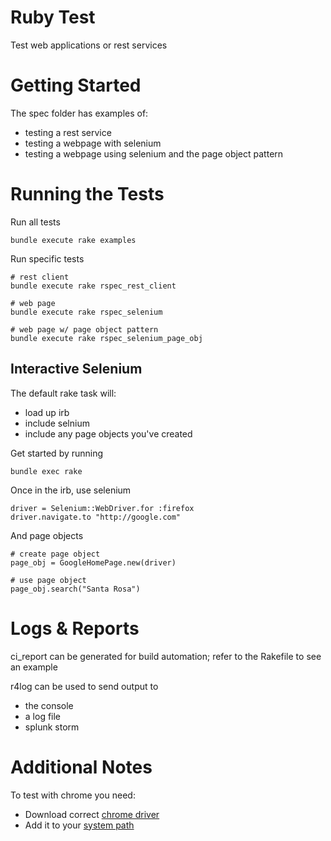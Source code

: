 Ruby Test
================
Test web applications or rest services

Getting Started
================
The spec folder has examples of:

* testing a rest service
* testing a webpage with selenium
* testing a webpage using selenium and the page object pattern

Running the Tests
=================
Run all tests

	bundle execute rake examples

Run specific tests

	# rest client
	bundle execute rake rspec_rest_client

	# web page
	bundle execute rake rspec_selenium

	# web page w/ page object pattern
	bundle execute rake rspec_selenium_page_obj

Interactive Selenium
---------------------
The default rake task will:

* load up irb
* include selnium
* include any page objects you've created

Get started by running

	bundle exec rake

Once in the irb, use selenium

	driver = Selenium::WebDriver.for :firefox
	driver.navigate.to "http://google.com"

And page objects

	# create page object
	page_obj = GoogleHomePage.new(driver)

	# use page object
    page_obj.search("Santa Rosa")

Logs & Reports
=================
ci_report can be generated for build automation; refer to the Rakefile to see an example

r4log can be used to send output to 

* the console
* a log file
* splunk storm

Additional Notes
==================
To test with chrome you need:

* Download correct <a href="https://code.google.com/p/chromedriver/downloads/list">chrome driver</a>
* Add it to your <a href="https://splinter.readthedocs.org/en/0.1/setup-chrome.html">system path</a>